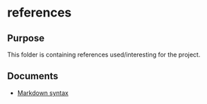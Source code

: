 # references

## Purpose

This folder is containing references used/interesting for the project.

## Documents

- [Markdown syntax](https://github.com/ropy1971/azure-kql/blob/master/references/markdown-cheatsheet-online.pdf)
